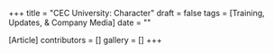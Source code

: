 +++
title = "CEC University: Character"
draft = false
tags = [Training, Updates, & Company Media]
date = ""

[Article]
contributors = []
gallery = []
+++